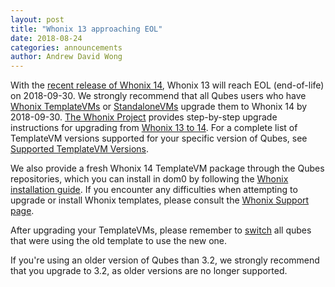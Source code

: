```yaml
---
layout: post
title: "Whonix 13 approaching EOL"
date: 2018-08-24
categories: announcements
author: Andrew David Wong
---
```


With the [recent release of Whonix 14], Whonix 13 will reach EOL (end-of-life)
on 2018-09-30. We strongly recommend that all Qubes users who have [Whonix
TemplateVMs] or [StandaloneVMs] upgrade them to Whonix 14 by 2018-09-30. [The
Whonix Project] provides step-by-step upgrade instructions for upgrading from
[Whonix 13 to 14]. For a complete list of TemplateVM versions supported for your
specific version of Qubes, see [Supported TemplateVM Versions].

We also provide a fresh Whonix 14 TemplateVM package through the Qubes
repositories, which you can install in dom0 by following the [Whonix
installation guide]. If you encounter any difficulties when attempting to
upgrade or install Whonix templates, please consult the [Whonix Support page].

After upgrading your TemplateVMs, please remember to [switch] all qubes that
were using the old template to use the new one.

If you're using an older version of Qubes than 3.2, we strongly recommend that
you upgrade to 3.2, as older versions are no longer supported.


[recent release of Whonix 14]: /news/2018/08/07/whonix-14-has-been-released/
[Whonix TemplateVMs]: https://www.whonix.org/wiki/Qubes
[StandaloneVMs]: https://doc.qubes-os.org/en/latest/user/reference/glossary.html#standalone
[The Whonix Project]: https://www.whonix.org/
[Whonix 13 to 14]: https://www.whonix.org/wiki/Upgrading_Whonix_13_to_Whonix_14
[Supported TemplateVM Versions]: https://doc.qubes-os.org/en/latest/user/downloading-installing-upgrading/supported-releases.html#templates
[Whonix installation guide]: https://www.whonix.org/wiki/Qubes/Install
[Whonix Support page]: https://www.whonix.org/wiki/Support
[switch]: https://doc.qubes-os.org/en/latest/user/templates/templates.html#switching
